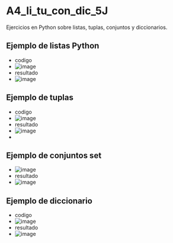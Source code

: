 # A4_li_tu_con_dic_5J
Ejercicios en Python sobre listas, tuplas, conjuntos y diccionarios.
## Ejemplo de listas Python
- codigo
- ![image](https://github.com/user-attachments/assets/7cebee78-2d50-4466-80e2-cc2b31161834)
- resultado
- ![image](https://github.com/user-attachments/assets/ae10557f-3dce-464e-9721-9cd9d4e1e5f7)
## Ejemplo de tuplas
- codigo
- ![image](https://github.com/user-attachments/assets/7efe4ecb-e6bb-4ea6-9c60-bc2b2f92cee3)
- resultado
- ![image](https://github.com/user-attachments/assets/6f8ceb14-2a10-4fb7-bba5-6fdb9d602e6a)
-
## Ejemplo de conjuntos set
- ![image](https://github.com/user-attachments/assets/b8ca8607-6fdc-4146-8fc8-9030f846bfed)
- resultado
- ![image](https://github.com/user-attachments/assets/5ef9c7ee-7765-4557-a5f3-f76db343556f)
## Ejemplo de diccionario
- codigo
- ![image](https://github.com/user-attachments/assets/f471a67d-5ef5-4618-8a38-3bb0c484399c)
- resultado
- ![image](https://github.com/user-attachments/assets/14bcaadd-6f04-4e26-89a7-5b5cdcdffc4b)


